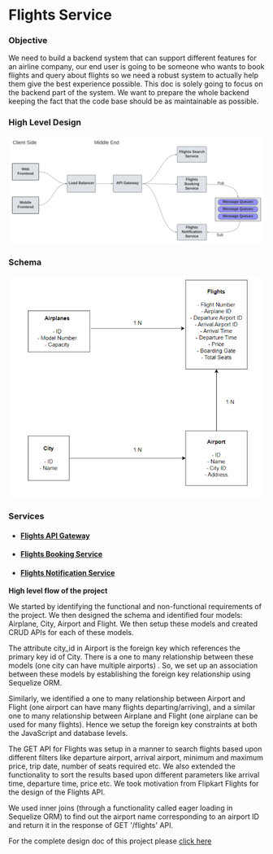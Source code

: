 # Flights Service

<h3>Objective</h3>
<p>
    We need to build a backend system that can support different features for an airline company, our end user is going to be someone who wants to book flights and query about flights so we need a robust system to actually help them give the best experience possible. This doc is solely going to focus on the backend part of the system. We want to prepare the whole backend keeping the fact that the code base should be as maintainable as possible.
</p>


<h3>High Level Design</h3>
<img src="/src/High-Level-Design.png" alt="High Level Design"/>


<h3>Schema</h3>

<img src="/src/Schema.png" alt="Schema"/>


<h3>Services</h3>
<ul>
<li>
<h4>
<a href="#" target="_blank">Flights API Gateway</a></h4>
</li>
<li>
<h4>
<a href="#" target="_blank">Flights Booking Service</a></h4>
</li>
<li>
<h4>
<a href="#" target="_blank">Flights Notification Service</a></h4>
</li>
</ul>

**High level flow of the project** 

We started by identifying the functional and non-functional requirements of the project. We then designed the schema and identified four models: Airplane, City, Airport and Flight. We then setup these models and created CRUD APIs for each of these models.

The attribute city_id in Airport is the foreign key which references the primary key id of City. There is a one to many relationship between these models (one city can have multiple airports) . So, we set up an association between these models by establishing the foreign key relationship using Sequelize ORM.

 Similarly, we identified a one to many relationship between Airport and Flight (one airport can have many flights departing/arriving), and a similar one to many relationship between Airplane and Flight (one airplane can be used for many flights). Hence we setup the foreign key constraints at both the JavaScript and database levels.

The GET API for Flights was setup in a manner to search flights based upon different filters like departure airport, arrival airport, minimum and maximum price, trip date, number of seats required etc. We also extended the functionality to sort the results based upon different parameters like arrival time, departure time, price etc. We took motivation from Flipkart Flights for the design of the Flights API.

We used inner joins (through a functionality called eager loading in Sequelize ORM) to find out the airport name corresponding to an airport ID and return it in the response of GET '/flights' API. 

For the complete design doc of this project please <a href="https://docs.google.com/document/d/1FyH16wreiVJ3Vtazm8msDB7-DPQsjRFSYDkLdWSvdJo/edit?usp=sharing" target="_blank"> click here